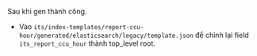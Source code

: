 Sau khi gen thành công.
- Vào `its/index-templates/report-ccu-hour/generated/elasticsearch/legacy/template.json` để chỉnh lại field `its_report_ccu_hour` thành top_level root.